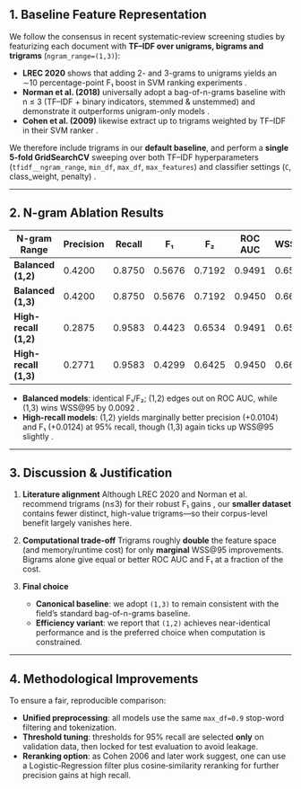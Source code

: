 
## 1. Baseline Feature Representation

We follow the consensus in recent systematic‐review screening studies by featurizing each document with **TF–IDF over unigrams, bigrams and trigrams** (`ngram_range=(1,3)`):

* **LREC 2020** shows that adding 2- and 3-grams to unigrams yields an ∼10 percentage-point F₁ boost in SVM ranking experiments .
* **Norman et al. (2018)** universally adopt a bag-of-n-grams baseline with n ≤ 3 (TF–IDF + binary indicators, stemmed & unstemmed) and demonstrate it outperforms unigram-only models .
* **Cohen et al. (2009)** likewise extract up to trigrams weighted by TF–IDF in their SVM ranker .

We therefore include trigrams in our **default baseline**, and perform a **single 5-fold GridSearchCV** sweeping over both TF–IDF hyperparameters
(`tfidf__ngram_range`, `min_df`, `max_df`, `max_features`) and classifier settings (`C`, class\_weight, penalty) .

---

## 2. N-gram Ablation Results

| N-gram Range          | Precision | Recall | F₁     | F₂     | ROC AUC | WSS\@95 |
| --------------------- | --------- | ------ | ------ | ------ | ------- | ------- |
| **Balanced (1,2)**    | 0.4200    | 0.8750 | 0.5676 | 0.7192 | 0.9491  | 0.6564  |
| **Balanced (1,3)**    | 0.4200    | 0.8750 | 0.5676 | 0.7192 | 0.9450  | 0.6656  |
| **High-recall (1,2)** | 0.2875    | 0.9583 | 0.4423 | 0.6534 | 0.9491  | 0.6564  |
| **High-recall (1,3)** | 0.2771    | 0.9583 | 0.4299 | 0.6425 | 0.9450  | 0.6656  |

* **Balanced models**: identical F₁/F₂; (1,2) edges out on ROC AUC, while (1,3) wins WSS\@95 by 0.0092 .
* **High-recall models**: (1,2) yields marginally better precision (+0.0104) and F₁ (+0.0124) at 95% recall, though (1,3) again ticks up WSS\@95 slightly .

---

## 3. Discussion & Justification

1. **Literature alignment**
   Although LREC 2020 and Norman et al. recommend trigrams (n≤3) for their robust F₁ gains , our **smaller dataset** contains fewer distinct, high-value trigrams—so their corpus-level benefit largely vanishes here.

2. **Computational trade-off**
   Trigrams roughly **double** the feature space (and memory/runtime cost) for only **marginal** WSS\@95 improvements. Bigrams alone give equal or better ROC AUC and F₁ at a fraction of the cost.

3. **Final choice**

   * **Canonical baseline**: we adopt `(1,3)` to remain consistent with the field’s standard bag-of-n-grams baseline.
   * **Efficiency variant**: we report that `(1,2)` achieves near-identical performance and is the preferred choice when computation is constrained.

---

## 4. Methodological Improvements

To ensure a fair, reproducible comparison:

* **Unified preprocessing**: all models use the same `max_df=0.9` stop-word filtering and tokenization.
* **Threshold tuning**: thresholds for 95% recall are selected **only** on validation data, then locked for test evaluation to avoid leakage.
* **Reranking option**: as Cohen 2006 and later work suggest, one can use a Logistic‐Regression filter plus cosine‐similarity reranking for further precision gains at high recall.
